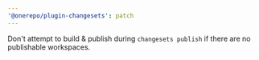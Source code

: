 ```yaml
---
'@onerepo/plugin-changesets': patch
---
```


Don't attempt to build & publish during `changesets publish` if there are no publishable workspaces.
